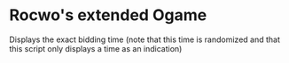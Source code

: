 # Rocwo's extended Ogame
Displays the exact bidding time (note that this time is randomized and that this script only displays a time as an indication)

